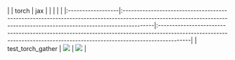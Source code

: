 |                   | torch                                                                                                                                                                  | jax                                                                                                                                                                    |
|                   |                                                                                                                                                                        |                                                                                                                                                                        |
|:------------------|:-----------------------------------------------------------------------------------------------------------------------------------------------------------------------|:-----------------------------------------------------------------------------------------------------------------------------------------------------------------------|
| test_torch_gather | <a href="https://github.com/unifyai/ivy/actions/runs/3602947825" rel="noopener noreferrer" target="_blank"><img src=https://img.shields.io/badge/-success-success></a> | <a href="https://github.com/unifyai/ivy/actions/runs/3602947825" rel="noopener noreferrer" target="_blank"><img src=https://img.shields.io/badge/-success-success></a> |